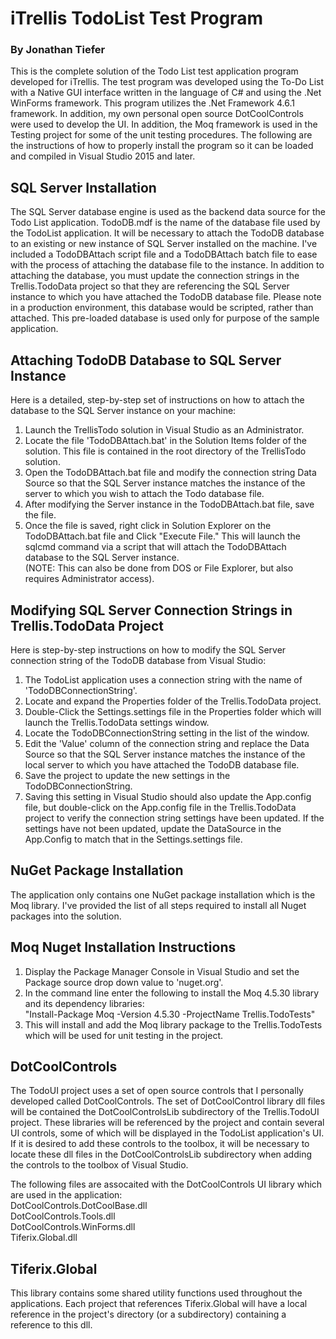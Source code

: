 # iTrellis TodoList Test Program
### By Jonathan Tiefer
This is the complete solution of the Todo List test application program developed for iTrellis.  The test program was developed using the To-Do List with a Native GUI interface written in the language of C# and using the .Net WinForms framework.  This program utilizes the .Net Framework 4.6.1 framework.  In addition, my own personal open source DotCoolControls were used to develop the UI.  In addition, the Moq framework is used in the Testing project for some of the unit testing procedures.   The following are the instructions of how to properly install the program so it can be loaded and compiled in Visual Studio 2015 and later.  




## SQL Server Installation
The SQL Server database engine is used as the backend data source for the Todo List application.  TodoDB.mdf is the name of the database file used by the TodoList application.  It will be necessary to attach the TodoDB database to an existing or new instance of SQL Server installed on the machine.   I've included a TodoDBAttach script file and a TodoDBAttach batch file to ease with the process of attaching the database file to the instance.  In addition to attaching the database, you must update the connection strings in the Trellis.TodoData project so that they are referencing the SQL Server instance to which you have attached the TodoDB database file.  Please note in a production environment, this database would be scripted, rather than attached.  This pre-loaded database is used only for purpose of the sample application.

## Attaching TodoDB Database to SQL Server Instance
Here is a detailed, step-by-step set of instructions on how to attach the database to the SQL Server instance on your machine:<br/>
1. Launch the TrellisTodo solution in Visual Studio as an Administrator.<br/>
2. Locate the file 'TodoDBAttach.bat' in the Solution Items folder of the solution.  This file is contained in the root directory of the TrellisTodo solution.<br/>
3. Open the TodoDBAttach.bat file and modify the connection string Data Source so that the SQL Server instance matches the instance of the server to which you wish to attach the Todo database file.<br/>
4. After modifying the Server instance in the TodoDBAttach.bat file, save the file.<br/>
5. Once the file is saved, right click in Solution Explorer on the TodoDBAttach.bat file and Click "Execute File."  This will launch the sqlcmd command via a script that will attach the TodoDBAttach database to the SQL Server instance. <br/>
(NOTE: This can also be done from DOS or File Explorer, but also requires Administrator access).<br/>

## Modifying SQL Server Connection Strings in Trellis.TodoData Project
Here is step-by-step instructions on how to modify the SQL Server connection string of the TodoDB database from Visual Studio:<br/>
1. The TodoList application uses a connection string with the name of 'TodoDBConnectionString'.<br/>
2. Locate and expand the Properties folder of the Trellis.TodoData project.<br/>
3. Double-Click the Settings.settings file in the Properties folder which will launch the Trellis.TodoData settings window.<br/>
4. Locate the TodoDBConnectionString setting in the list of the window.<br/>
5. Edit the 'Value' column of the connection string and replace the Data Source so that the SQL Server instance matches the instance of the local server to which you have attached the TodoDB database file.<br/>
6. Save the project to update the new settings in the TodoDBConnectionString.<br/>
7. Saving this setting in Visual Studio should also update the App.config file, but double-click on the App.config file in the Trellis.TodoData project to verify the connection string settings have been updated.  If the settings have not been updated, update the DataSource in the App.Config to match that in the Settings.settings file.<br/>

## NuGet Package Installation
The application only contains one NuGet package installation which is the Moq library.  I've provided the list of all steps required to install all Nuget packages into the solution.

## Moq Nuget Installation Instructions
1. Display the Package Manager Console in Visual Studio and set the Package source drop down value to 'nuget.org'.<br/>
2. In the command line enter the following to install the Moq 4.5.30 library and its dependency libraries:<br/>
   "Install-Package Moq -Version 4.5.30 -ProjectName Trellis.TodoTests"<br/>
3. This will install and add the Moq library package to the Trellis.TodoTests which will be used for unit testing in the project.<br/>

## DotCoolControls
The TodoUI project uses a set of open source controls that I personally developed called DotCoolControls.  The set of DotCoolControl library dll files will be contained the DotCoolControlsLib subdirectory of the Trellis.TodoUI project.  These libraries will be referenced by the project and contain several UI controls, some of which will be displayed in the TodoList application's UI.  If it is desired to add these controls to the toolbox, it will be necessary to locate these dll files in the DotCoolControlsLib subdirectory when adding the controls to the toolbox of Visual Studio.  

The following files are assocaited with the DotCoolControls UI library which are used in the application:<br/>
DotCoolControls.DotCoolBase.dll<br/>
DotCoolControls.Tools.dll<br/>
DotCoolControls.WinForms.dll<br/>
Tiferix.Global.dll<br/>

## Tiferix.Global
This library contains some shared utility functions used throughout the applications.  Each project that references Tiferix.Global will have a local reference in the project's directory (or a subdirectory) containing a reference to this dll.  